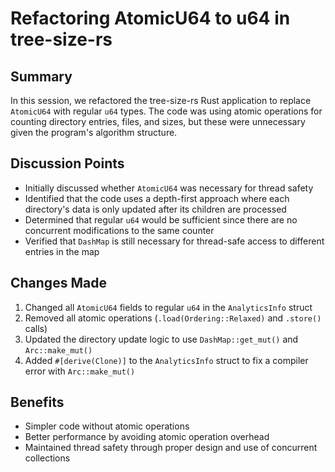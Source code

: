 # Refactoring AtomicU64 to u64 in tree-size-rs

## Summary
In this session, we refactored the tree-size-rs Rust application to replace `AtomicU64` with regular `u64` types. The code was using atomic operations for counting directory entries, files, and sizes, but these were unnecessary given the program's algorithm structure.

## Discussion Points
- Initially discussed whether `AtomicU64` was necessary for thread safety
- Identified that the code uses a depth-first approach where each directory's data is only updated after its children are processed
- Determined that regular `u64` would be sufficient since there are no concurrent modifications to the same counter
- Verified that `DashMap` is still necessary for thread-safe access to different entries in the map

## Changes Made
1. Changed all `AtomicU64` fields to regular `u64` in the `AnalyticsInfo` struct
2. Removed all atomic operations (`.load(Ordering::Relaxed)` and `.store()` calls)
3. Updated the directory update logic to use `DashMap::get_mut()` and `Arc::make_mut()` 
4. Added `#[derive(Clone)]` to the `AnalyticsInfo` struct to fix a compiler error with `Arc::make_mut()`

## Benefits
- Simpler code without atomic operations
- Better performance by avoiding atomic operation overhead
- Maintained thread safety through proper design and use of concurrent collections
